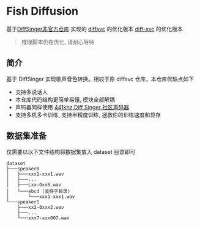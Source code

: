 # Fish Diffusion
基于[DiffSinger非官方仓库](https://github.com/keonlee9420/DiffSinger) 实现的 [diffsvc](https://github.com/prophesier/diff-svc) 的优化版本 [diff-svc](https://github.com/innnky/diff-svc/) 的优化版本

> 推理脚本仍在优化, 请耐心等待

## 简介
基于 DiffSinger 实现歌声音色转换。相较于原 diffsvc 仓库，本仓库优缺点如下
+ 支持多说话人
+ 本仓库代码结构更简单易懂, 模块全部解耦
+ 声码器同样使用 [441khz Diff Singer 社区声码器](https://openvpi.github.io/vocoders/)
+ 支持多机多卡训练, 支持半精度训练, 拯救你的训练速度和显存

## 数据集准备
仅需要以以下文件结构将数据集放入 dataset 目录即可

```shell
dataset
├───speaker0
│   ├───xxx1-xxx1.wav
│   ├───...
│   ├───Lxx-0xx8.wav
│   └───abcd (支持子目录)
│       └───xxx1-xxx1.wav
└───speaker1
    ├───xx2-0xxx2.wav
    ├───...
    └───xxx7-xxx007.wav
```
